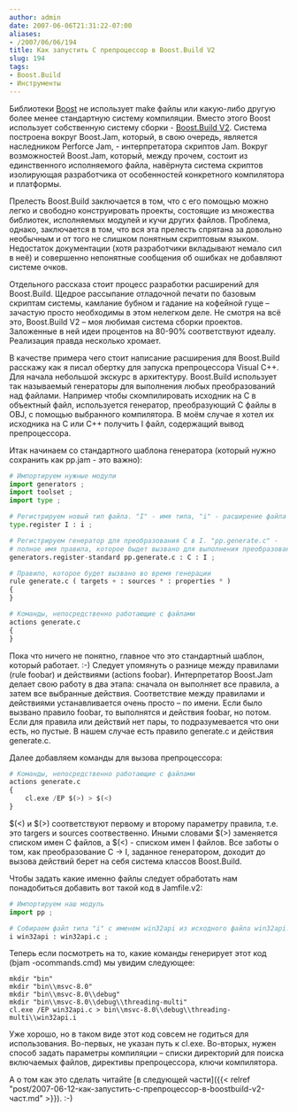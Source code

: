 ```yaml
---
author: admin
date: 2007-06-06T21:31:22-07:00
aliases:
- /2007/06/06/194
title: Как запустить C препроцессор в Boost.Build V2
slug: 194
tags:
- Boost.Build
- Инструменты
---
```


Библиотеки [Boost](http://www.boost.org) не использует make файлы или какую-либо другую более менее стандартную систему компиляции. Вместо этого Boost использует собственную систему сборки - [Boost.Build V2](http://www.boost.org/tools/build/v2/index.html). Система построена вокруг Boost.Jam, который, в свою очередь, является наследником Perforce Jam, - интерпретатора скриптов Jam. Вокруг возможностей Boost.Jam, который, между прочем, состоит из единственного исполняемого файла, навёрнута система скриптов изолирующая разработчика от особенностей конкретного компилятора и платформы.

<!--more-->Прелесть Boost.Build заключается в том, что с его помощью можно легко и свободно конструировать проекты, состоящие из множества библиотек, исполняемых модулей и кучи других файлов. Проблема, однако, заключается в том, что вся эта прелесть спрятана за довольно необычным и от того не слишком понятным скриптовым языком. Недостаток документации (хотя разработчики вкладывают немало сил в неё) и совершенно непонятные сообщения об ошибках не добавляют системе очков.

Отдельного рассказа стоит процесс разработки расширений для Boost.Build. Щедрое рассыпание отладочной печати по базовым скриптам системы, камлание бубном и гадание на кофейной гуще – зачастую просто необходимы в этом нелегком деле. Не смотря на всё это, Boost.Build V2 – моя любимая система сборки проектов. Заложенные в ней идеи процентов на 80-90% соответствуют идеалу. Реализация правда несколько хромает. 

В качестве примера чего стоит написание расширения для Boost.Build расскажу как я писал обертку для запуска препроцессора Visual C++. Для начала небольшой экскурс в архитектуру. Boost.Build использует так называемый генераторы для выполнения любых преобразований над файлами. Например чтобы скомпилировать исходник на C в объектный файл, используется генератор, преобразующий C файлы в OBJ, с помощью выбранного компилятора. В моём случае я хотел их исходника на С или C++ получить I файл, содержащий вывод препроцессора.

Итак начинаем со стандартного шаблона генератора (который нужно сохранить как pp.jam - это важно):

```python
# Импортируем нужные модули
import generators ;
import toolset ;
import type ;

# Регистрируем новый тип файла. "I" - имя типа, "i" - расширение файла
type.register I : i ;

# Регистрируем генератор для преобразования C в I. "pp.generate.c" - 
# полное имя правила, которое быдет вызвано для выполнения преобразования.
generators.register-standard pp.generate.c : C : I ;

# Правило, которое будет вызвано во время генерации
rule generate.c ( targets + : sources * : properties * )
{
}

# Команды, непосредственно работающие с файлами
actions generate.c
{
}
```

Пока что ничего не понятно, главное что это стандартный шаблон, который работает. :-) Следует упомянуть о разнице между правилами (rule foobar) и действиями (actions foobar). Интерпретатор Boost.Jam делает свою работу в два этапа: сначала он выполняет все правила, а затем все выбранные действия. Соответствие между правилами и действиями устанавливается очень просто – по имени. Если было вызвано правило foobar, то выполнятся и действия foobar, но потом. Если для правила или действий нет пары, то подразумевается что они есть, но пустые. В нашем случае есть правило generate.c и действия generate.c. 

Далее добавляем команды для вызова препроцессора:

```python
# Команды, непосредственно работающие с файлами
actions generate.c
{
    cl.exe /EP $(>) > $(<)
}
```

$(<) и $(>) соответствуют первому и второму параметру правила, т.е. это targers и sources соотвественно. Иными словами $(>) заменяется списком имен C файлов, а $(<) - списком имен I файлов. Все заботы о том, как преобразование C -> I, заданное генератором, доходит до вызова действий берет на себя система классов Boost.Build.

Чтобы задать какие именно файлы следует обработать нам понадобиться добавить вот такой код в Jamfile.v2:

```python
# Импортируем наш модуль
import pp ;

# Собираем файл типа "i" с именем win32api из исходного файла win32api.c
i win32api : win32api.c ;
```

Теперь если посмотреть на то, какие команды генерирует этот код (bjam -ocommands.cmd) мы увидим следующее:

```no-highlight
mkdir "bin"
mkdir "bin\\msvc-8.0"
mkdir "bin\\msvc-8.0\\debug"
mkdir "bin\\msvc-8.0\\debug\\threading-multi"
cl.exe /EP win32api.c > bin\\msvc-8.0\\debug\\threading-multi\\win32api.i
```

Уже хорошо, но в таком виде этот код совсем не годиться для использования. Во-первых, не указан путь к cl.exe. Во-вторых, нужен способ задать параметры компиляции – списки директорий для поиска включаемых файлов, директивы препроцессора, ключи компилятора. 

А о том как это сделать читайте [в следующей части]({{< relref "post/2007-06-12-как-запустить-c-препроцессор-в-boostbuild-v2-част.md" >}}). :-)
